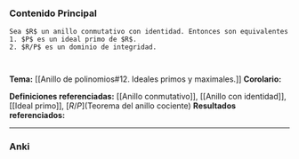 ### Contenido Principal

```ad-theorem
Sea $R$ un anillo conmutativo con identidad. Entonces son equivalentes
1. $P$ es un ideal primo de $R$.
2. $R/P$ es un dominio de integridad.
```

```ad-proof


```

**Tema:** [[Anillo de polinomios#12. Ideales primos y maximales.]]
**Corolario:**

**Definiciones referenciadas:** [[Anillo conmutativo]], [[Anillo con identidad]], [[Ideal primo]], [$R/P$](Teorema del anillo cociente) 
**Resultados referenciados:** 

---
### Anki
